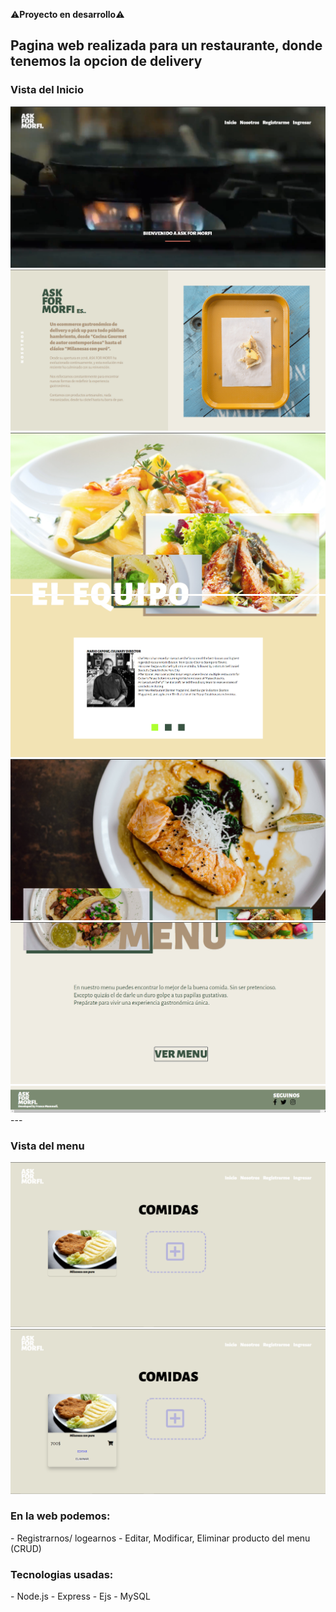 ⚠**Proyecto en desarrollo**⚠

<h2>Pagina web realizada para un restaurante, donde tenemos la opcion de delivery</h2>

<h3> Vista del Inicio </h3>

<img src="imgR/1.png"/>
<img src="imgR/2.png"/>
<img src="imgR/3.png"/>
<img src="imgR/44.png"/>
<img src="imgR/5.png"/>
<img src="imgR/6.png"/>
<img src="imgR/7.png"/>
---
<h3>Vista del menu </h3>
<img src="imgR/M1.png"/>
<img src="imgR/M2.png"/>

<h3> En la web podemos: </h3>
- Registrarnos/ logearnos
- Editar, Modificar, Eliminar producto del menu (CRUD)
<h3> Tecnologias usadas: </h3>
- Node.js
- Express
- Ejs
- MySQL

